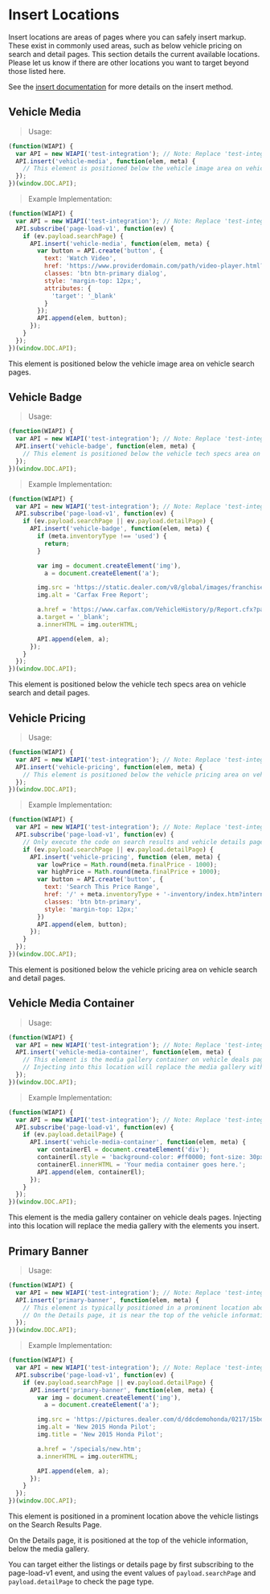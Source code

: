 # Insert Locations

Insert locations are areas of pages where you can safely insert markup. These exist in commonly used areas, such as below vehicle pricing on search and detail pages. This section details the current available locations. Please let us know if there are other locations you want to target beyond those listed here.

See the <a href="#ddc-api-insert-key-name-callback-elem-meta">insert documentation</a> for more details on the insert method.

## Vehicle Media

> Usage:

```javascript
(function(WIAPI) {
  var API = new WIAPI('test-integration'); // Note: Replace 'test-integration' with your actual integration identifier.
  API.insert('vehicle-media', function(elem, meta) {
    // This element is positioned below the vehicle image area on vehicle search pages.
  });
})(window.DDC.API);
```

> Example Implementation:

```javascript
(function(WIAPI) {
  var API = new WIAPI('test-integration'); // Note: Replace 'test-integration' with your actual integration identifier.
  API.subscribe('page-load-v1', function(ev) {
    if (ev.payload.searchPage) {
      API.insert('vehicle-media', function(elem, meta) {
        var button = API.create('button', {
          text: 'Watch Video',
          href: 'https://www.providerdomain.com/path/video-player.html?vin=' + meta.vin,
          classes: 'btn btn-primary dialog',
          style: 'margin-top: 12px;',
          attributes: {
            'target': '_blank'
          }
        });
        API.append(elem, button);
      });
    }
  });
})(window.DDC.API);
```

This element is positioned below the vehicle image area on vehicle search pages.

## Vehicle Badge

> Usage:

```javascript
(function(WIAPI) {
  var API = new WIAPI('test-integration'); // Note: Replace 'test-integration' with your actual integration identifier.
  API.insert('vehicle-badge', function(elem, meta) {
    // This element is positioned below the vehicle tech specs area on vehicle search and detail pages.
  });
})(window.DDC.API);
```

> Example Implementation:

```javascript
(function(WIAPI) {
  var API = new WIAPI('test-integration'); // Note: Replace 'test-integration' with your actual integration identifier.
  API.subscribe('page-load-v1', function(ev) {
    if (ev.payload.searchPage || ev.payload.detailPage) {
      API.insert('vehicle-badge', function(elem, meta) {
        if (meta.inventoryType !== 'used') {
          return;
        }

        var img = document.createElement('img'),
          a = document.createElement('a');

        img.src = 'https://static.dealer.com/v8/global/images/franchise/white/logo-certified-carfax-free-lrg.png';
        img.alt = 'Carfax Free Report';

        a.href = 'https://www.carfax.com/VehicleHistory/p/Report.cfx?partner=DLR_3&vin=' + meta.vin;
        a.target = '_blank';
        a.innerHTML = img.outerHTML;

        API.append(elem, a);
      });
    }
  });
})(window.DDC.API);
```

This element is positioned below the vehicle tech specs area on vehicle search and detail pages.


## Vehicle Pricing

> Usage:

```javascript
(function(WIAPI) {
  var API = new WIAPI('test-integration'); // Note: Replace 'test-integration' with your actual integration identifier.
  API.insert('vehicle-pricing', function(elem, meta) {
    // This element is positioned below the vehicle pricing area on vehicle search and detail pages.
  });
})(window.DDC.API);
```

> Example Implementation:

```javascript
(function(WIAPI) {
  var API = new WIAPI('test-integration'); // Note: Replace 'test-integration' with your actual integration identifier.
  API.subscribe('page-load-v1', function(ev) {
    // Only execute the code on search results and vehicle details pages.
    if (ev.payload.searchPage || ev.payload.detailPage) {
      API.insert('vehicle-pricing', function (elem, meta) {
        var lowPrice = Math.round(meta.finalPrice - 1000);
        var highPrice = Math.round(meta.finalPrice + 1000);
        var button = API.create('button', {
          text: 'Search This Price Range',
          href: '/' + meta.inventoryType + '-inventory/index.htm?internetPrice=' + lowPrice.toString() + '-' + highPrice.toString(),
          classes: 'btn btn-primary',
          style: 'margin-top: 12px;'
        })
        API.append(elem, button);
      });
    }
  });
})(window.DDC.API);
```

This element is positioned below the vehicle pricing area on vehicle search and detail pages.

## Vehicle Media Container

> Usage:

```javascript
(function(WIAPI) {
  var API = new WIAPI('test-integration'); // Note: Replace 'test-integration' with your actual integration identifier.
  API.insert('vehicle-media-container', function(elem, meta) {
    // This element is the media gallery container on vehicle deals pages.
    // Injecting into this location will replace the media gallery with the elements you insert.
  });
})(window.DDC.API);
```

> Example Implementation:

```javascript
(function(WIAPI) {
  var API = new WIAPI('test-integration'); // Note: Replace 'test-integration' with your actual integration identifier.
  API.subscribe('page-load-v1', function(ev) {
    if (ev.payload.detailPage) {
      API.insert('vehicle-media-container', function(elem, meta) {
        var containerEl = document.createElement('div');
        containerEl.style = 'background-color: #ff0000; font-size: 30px; width: 100%; height: 540px; margin: 0 auto; padding: 100px; text-align: center;';
        containerEl.innerHTML = 'Your media container goes here.';
        API.append(elem, containerEl);
      });
    }
  });
})(window.DDC.API);
```

This element is the media gallery container on vehicle deals pages. Injecting into this location will replace the media gallery with the elements you insert.

## Primary Banner

> Usage:

```javascript
(function(WIAPI) {
  var API = new WIAPI('test-integration'); // Note: Replace 'test-integration' with your actual integration identifier.
  API.insert('primary-banner', function(elem, meta) {
    // This element is typically positioned in a prominent location above the vehicle listings on the Search Results Page.
    // On the Details page, it is near the top of the vehicle information, below the media gallery.
  });
})(window.DDC.API);
```

> Example Implementation:

```javascript
(function(WIAPI) {
  var API = new WIAPI('test-integration'); // Note: Replace 'test-integration' with your actual integration identifier.
  API.subscribe('page-load-v1', function(ev) {
    if (ev.payload.searchPage || ev.payload.detailPage) {
      API.insert('primary-banner', function(elem, meta) {
        var img = document.createElement('img'),
          a = document.createElement('a');

        img.src = 'https://pictures.dealer.com/d/ddcdemohonda/0217/15bd9bd8ecf0b2a292a91cecb08c595bx.jpg';
        img.alt = 'New 2015 Honda Pilot';
        img.title = 'New 2015 Honda Pilot';

        a.href = '/specials/new.htm';
        a.innerHTML = img.outerHTML;

        API.append(elem, a);
      });
    }
  });
})(window.DDC.API);
```

This element is positioned in a prominent location above the vehicle listings on the Search Results Page.

On the Details page, it is positioned at the top of the vehicle information, below the media gallery.

You can target either the listings or details page by first subscribing to the page-load-v1 event, and using the event values of `payload.searchPage` and `payload.detailPage` to check the page type.
